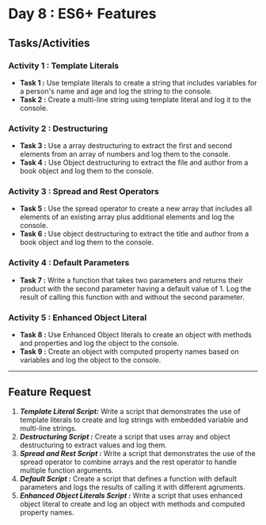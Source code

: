 # Day 8 : ES6+ Features

## Tasks/Activities

### Activity 1 : Template Literals
- **Task 1 :** Use template literals to create a string that includes variables for a person's name and age and log the string to the console.
- **Task 2 :** Create a multi-line string using template literal and log it to the console.

### Activity 2 : Destructuring
- **Task 3 :** Use a array destructuring to extract the first and second elements from an array of numbers and log them to the console.
- **Task 4 :** Use Object destructuring to extract the file and author from a book object and log them to the console.


### Activity 3 : Spread and Rest Operators
- **Task 5 :** Use the spread operator to create a new array that includes all elements of an existing array plus additional elements and log the console.
- **Task 6 :** Use object destructuring to extract the title and author from a book object and log them to the console.


### Activity 4 : Default Parameters
- **Task 7 :** Write a function that takes two parameters and returns their product with the second parameter having a default value of 1. Log the result of calling this function with and without the second parameter.


### Activity 5 : Enhanced Object Literal
- **Task 8 :** Use Enhanced Object literals to create an object with methods and properties and log the object to the console.
- **Task 9 :** Create an object with computed property names based on variables and log the object to the console.

***
## Feature Request

1. ***Template Literal Script:*** Write a script that demonstrates the use of template literals to create and log strings with embedded variable and multi-line strings.
2. ***Destructuring Script :*** Create a script that uses array and object destructuring to extract values and log them.
3. ***Spread and Rest Script :*** Write a script that demonstrates the use of the spread operator to combine arrays and the rest operator to handle multiple function arguments.
4. ***Default Script :*** Create a script that defines a function with default parameters and logs the results of calling it with different agruments.
5. ***Enhanced Object Literals Script :*** Write a script that uses enhanced object literal to create and log an object with methods and computed property names.